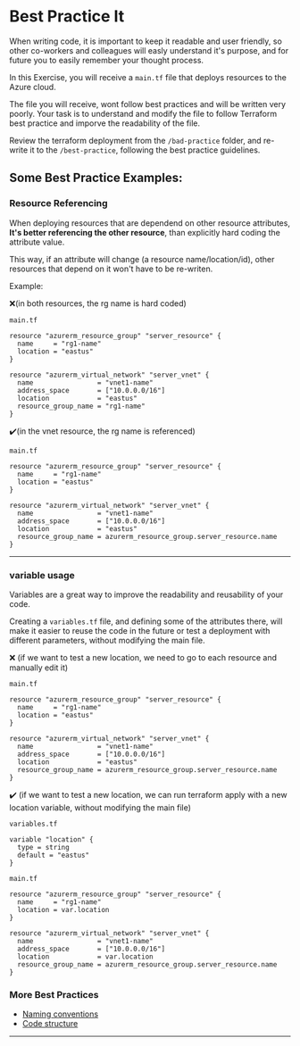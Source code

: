 # Best Practice It

When writing code, it is important to keep it readable and user friendly, so other co-workers and colleagues will easly understand it's purpose, and for future you to easily remember your thought process.

In this Exercise, you will receive a `main.tf` file that deploys resources to the Azure cloud.

The file you will receive, wont follow best practices and will be written very poorly. Your task is to understand and modify the file to follow Terraform best practice and imporve the readability of the file.

Review the terraform deployment from the `/bad-practice` folder, and re-write it to the `/best-practice`, following the best practice guidelines.


## Some Best Practice Examples:
### Resource Referencing
When deploying resources that are dependend on other resource attributes, **It's better referencing the other resource**, than explicitly hard coding the attribute value.

This way, if an attribute will change (a resource name/location/id), other resources that depend on it won't have to be re-writen.

Example:

❌(in both resources, the rg name is hard coded)

`main.tf`

```
resource "azurerm_resource_group" "server_resource" {
  name     = "rg1-name"
  location = "eastus"
}

resource "azurerm_virtual_network" "server_vnet" {
  name                = "vnet1-name"
  address_space       = ["10.0.0.0/16"]
  location            = "eastus"
  resource_group_name = "rg1-name"
}
```

✔️(in the vnet resource, the rg name is referenced)

`main.tf`

```
resource "azurerm_resource_group" "server_resource" {
  name     = "rg1-name"
  location = "eastus"
}

resource "azurerm_virtual_network" "server_vnet" {
  name                = "vnet1-name"
  address_space       = ["10.0.0.0/16"]
  location            = "eastus"
  resource_group_name = azurerm_resource_group.server_resource.name
}
```

---

### variable usage 
Variables are a great way to improve the readability and reusability of your code.

Creating a `variables.tf` file, and defining some of the attributes there, will make it easier to reuse the code in the future or test a deployment with different parameters, without modifying the main file.

❌ (if we want to test a new location, we need to go to each resource and manually edit it)

`main.tf` 
```
resource "azurerm_resource_group" "server_resource" {
  name     = "rg1-name"
  location = "eastus"
}

resource "azurerm_virtual_network" "server_vnet" {
  name                = "vnet1-name"
  address_space       = ["10.0.0.0/16"]
  location            = "eastus"
  resource_group_name = azurerm_resource_group.server_resource.name
}
```

✔️ (if we want to test a new location, we can run terraform apply with a new location variable, without modifying the main file)

`variables.tf`
```
variable "location" {
  type = string
  default = "eastus"
}
```

`main.tf` 
```
resource "azurerm_resource_group" "server_resource" {
  name     = "rg1-name"
  location = var.location
}

resource "azurerm_virtual_network" "server_vnet" {
  name                = "vnet1-name"
  address_space       = ["10.0.0.0/16"]
  location            = var.location
  resource_group_name = azurerm_resource_group.server_resource.name
}
```

### More Best Practices
- [Naming conventions](https://www.terraform-best-practices.com/naming)
- [Code structure](https://www.terraform-best-practices.com/code-structure)

---

